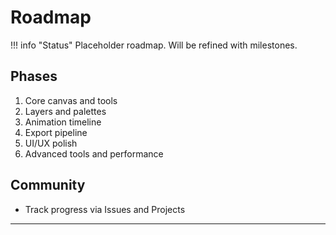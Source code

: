 # Roadmap

!!! info "Status"
    Placeholder roadmap. Will be refined with milestones.

## Phases
1. Core canvas and tools
2. Layers and palettes
3. Animation timeline
4. Export pipeline
5. UI/UX polish
6. Advanced tools and performance

## Community
- Track progress via Issues and Projects

---